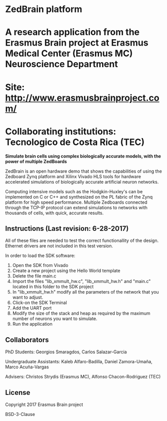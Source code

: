 # ZedBrain platform
# A research application from the Erasmus Brain project at Erasmus Medical Center (Erasmus MC) Neuroscience Department 
# Site: http://www.erasmusbrainproject.com/

# Collaborating institutions: Tecnologico de Costa Rica (TEC)

**Simulate brain cells using complex biologically accurate models, with the power of multiple ZedBoards**

ZedBrain is an open hardware demo that shows the capabilities of using the Zedboard Zynq platform and Xilinx Vivado HLS tools for hardware accelerated simulations of biologically accurate artificial neuron networks. 

Computing intensive models such as the Hodgkin-Huxley's can be implemented on C or C++ and synthesized on the PL fabric of the Zynq platform for high speed performance. Multiple Zedboards connected through the TCP-IP protocol can extend simulations to networks with thousands of cells, with quick, accurate results.

## Instructions (Last revision: 6-28-2017)

All of these files are needed to test the correct functionallity of the design. Ethernet drivers are not included in this test version.

In order to load the SDK software:

1. Open the SDK from Vivado
2. Create a new project using the Hello World template
3. Delete the file main.c
4. Import the files "lib_xmmult_hw.c",  "lib_xmmult_hw.h" and "main.c" located in this folder to the SDK project
5.  In "lib_xmmult_hw.h" modify all the parameters of the network that you want to adjust.
6. Click-on the SDK Terminal
7. Add the UART port
8. Modify the size of the stack and heap as required by the maximum number of neurons you want to simulate.
9. Run the application


## Collaborators

PhD Students: Georgios Smaragdos, Carlos Salazar-Garcia

Undergraduate Assistants: Kaleb Alfaro-Badilla, Daniel Zamora-Umaña, Marco Acuña-Vargas

Advisers: Christos Strydis (Erasmus MC), Alfonso Chacon-Rodriguez (TEC)

## License
Copyright 2017 Erasmus Brain project

BSD-3-Clause
